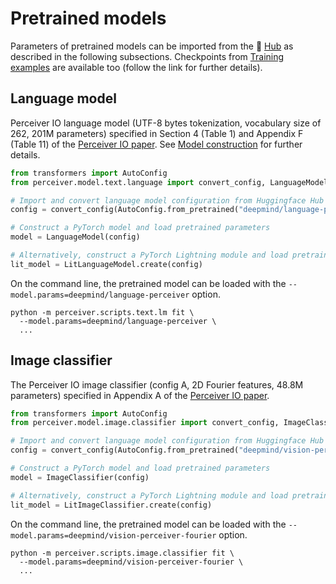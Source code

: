 # Pretrained models

Parameters of pretrained models can be imported from the 🤗 [Hub](https://huggingface.co/models) as described in the
following subsections. Checkpoints from [Training examples](training-examples.md) are available too (follow the
link for further details).

## Language model

Perceiver IO language model (UTF-8 bytes tokenization, vocabulary size of 262, 201M parameters) specified in Section 4
(Table 1) and Appendix F (Table 11) of the [Perceiver IO paper](https://arxiv.org/abs/2107.14795). See
[Model construction](model-construction.md) for further details.

```python
from transformers import AutoConfig
from perceiver.model.text.language import convert_config, LanguageModel, LitLanguageModel

# Import and convert language model configuration from Huggingface Hub  
config = convert_config(AutoConfig.from_pretrained("deepmind/language-perceiver"))

# Construct a PyTorch model and load pretrained parameters
model = LanguageModel(config)

# Alternatively, construct a PyTorch Lightning module and load pretrained parameters  
lit_model = LitLanguageModel.create(config)
```

On the command line, the pretrained model can be loaded with the `--model.params=deepmind/language-perceiver` option.

```shell
python -m perceiver.scripts.text.lm fit \
  --model.params=deepmind/language-perceiver \
  ...
```

## Image classifier

The Perceiver IO image classifier (config A, 2D Fourier features, 48.8M parameters) specified in Appendix A of the
[Perceiver IO paper](https://arxiv.org/abs/2107.14795).

```python
from transformers import AutoConfig
from perceiver.model.image.classifier import convert_config, ImageClassifier, LitImageClassifier

# Import and convert language model configuration from Huggingface Hub  
config = convert_config(AutoConfig.from_pretrained("deepmind/vision-perceiver-fourier"))

# Construct a PyTorch model and load pretrained parameters
model = ImageClassifier(config)

# Alternatively, construct a PyTorch Lightning module and load pretrained parameters  
lit_model = LitImageClassifier.create(config)
```

On the command line, the pretrained model can be loaded with the `--model.params=deepmind/vision-perceiver-fourier`
option.

```shell
python -m perceiver.scripts.image.classifier fit \
  --model.params=deepmind/vision-perceiver-fourier \
  ...
```
